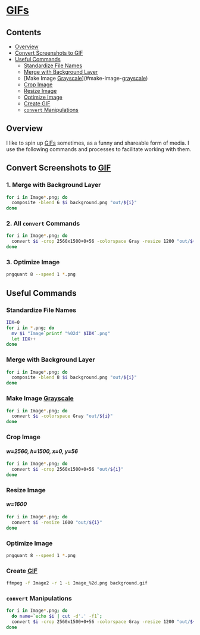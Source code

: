 # [GIFs](https://en.wikipedia.org/wiki/GIF)

## Contents
- [Overview](#overview)
- [Convert Screenshots to GIF](#convert-screenshots-to-gif)
- [Useful Commands](#useful-commands)
  - [Standardize File Names](#standardize-file-names)
  - [Merge with Background Layer](#merge-with-background-layer)
  - [Make Image [Grayscale](https://en.wikipedia.org/wiki/Grayscale)](#make-image-[grayscale](https://en.wikipedia.org/wiki/grayscale))
  - [Crop Image](#crop-image)
  - [Resize Image](#resize-image)
  - [Optimize Image](#optimize-image)
  - [Create GIF](#create-gif)
  - [`convert` Manipulations](#convert-manipulations)

## Overview
I like to spin up [GIFs](https://en.wikipedia.org/wiki/GIF) sometimes, as a funny and shareable form of media. I use the following commands and processes to facilitate working with them.

## Convert Screenshots to [GIF](https://en.wikipedia.org/wiki/GIF)

### 1. Merge with Background Layer
```bash
for i in Image*.png; do
  composite -blend 6 $i background.png "out/${i}"
done
```

### 2. All `convert` Commands
```bash
for i in Image*.png; do
  convert $i -crop 2560x1500+0+56 -colorspace Gray -resize 1200 "out/${i}"
done
```

### 3. Optimize Image
```bash
pngquant 8 --speed 1 *.png 
```

## Useful Commands

### Standardize File Names
```bash
IDX=0
for i in *.png; do
  mv $i "Image`printf "%02d" $IDX`.png"
  let IDX++
done
```

### Merge with Background Layer
```bash
for i in Image*.png; do
  composite -blend 8 $i background.png "out/${i}"
done
```

### Make Image [Grayscale](https://en.wikipedia.org/wiki/Grayscale)
```bash
for i in Image*.png; do
  convert $i -colorspace Gray "out/${i}"
done
```

### Crop Image

#### _w=2560, h=1500, x=0, y=56_
```bash
for i in Image*.png; do
  convert $i -crop 2560x1500+0+56 "out/${i}"
done
```

### Resize Image

#### _w=1600_
```bash
for i in Image*.png; do
  convert $i -resize 1600 "out/${i}"
done
```

### Optimize Image
```bash
pngquant 8 --speed 1 *.png 
```

### Create [GIF](https://en.wikipedia.org/wiki/GIF)
```bash
ffmpeg -f Image2 -r 1 -i Image_%2d.png background.gif
```

### `convert` Manipulations
```bash
for i in Image*.png; do
  do name=`echo $i | cut -d'.' -f1`;
  convert $i -crop 2560x1500+0+56 -colorspace Gray -resize 1200 "out/${i}"
done
```

